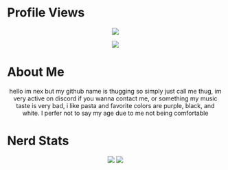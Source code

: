 # Profile Views
<p align = "center">
  <img src = "https://komarev.com/ghpvc/?username=thugging&color=a27dbe"/>
</p>
<p align = "center">
    <img src = "https://discord.c99.nl/widget/theme-5/924045799833350224.png"/>
</p>

# About Me
<p align = "center">
    hello im nex but my github name is thugging so simply just call me thug, im very active on discord if you wanna contact me, or something
    my music taste is very bad, i like pasta and favorite colors are purple, black, and white. I perfer not to say my age due to me not being comfortable
<p>

# Nerd Stats
<p align = "center">
    <img src = "https://github-readme-stats.vercel.app/api/top-langs/?username=thugging&layout=compact&theme=dark"/>
    <img src = "https://github-readme-stats.vercel.app/api?username=thugging&show_icons=true&theme=dracula"/>
</p>
